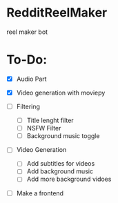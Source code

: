 # RedditReelMaker

reel maker bot

# To-Do:

- [X] Audio Part <br>
- [X] Video generation with moviepy <br>

- [ ] Filtering <br>
  - [ ] Title lenght filter <br>
  - [ ] NSFW Filter <br>
  - [ ] Background music toggle <br>

- [ ] Video Generation
  - [ ] Add subtitles for videos <br>
  - [ ] Add background music  <br>
  - [ ] Add more background vidoes 
- [ ] Make a frontend <br>
